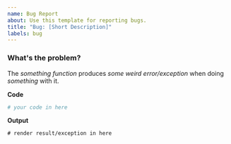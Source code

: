 ```yaml
---
name: Bug Report
about: Use this template for reporting bugs.
title: "Bug: [Short Description]"
labels: bug
---
```

### What's the problem?

<!-- describe your problem in one or two sentences -->
The _something function_ produces _some weird error/exception_ when doing _something_ with it.

**Code**
<!-- add a code snippet that is effected by the bug -->
```python
# your code in here
```

**Output**
<!-- show the render result/exception if possible -->
```
# render result/exception in here
```

